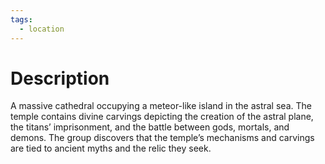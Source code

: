 ```yaml
---
tags:
  - location
---
```

# Description
A massive cathedral occupying a meteor-like island in the astral sea. The temple contains divine carvings depicting the creation of the astral plane, the titans’ imprisonment, and the battle between gods, mortals, and demons. The group discovers that the temple’s mechanisms and carvings are tied to ancient myths and the relic they seek.
